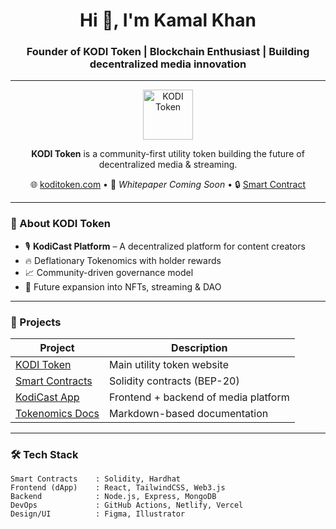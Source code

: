 <h1 align="center">Hi 👋, I'm Kamal Khan</h1>
<h3 align="center">Founder of KODI Token | Blockchain Enthusiast | Building decentralized media innovation</h3>

---

<p align="center">
  <img src="https://koditoken.com/assets/images/logo.svg" alt="KODI Token" height="80"/>
</p>

<p align="center">
  <b>KODI Token</b> is a community-first utility token building the future of decentralized media & streaming.
</p>

<p align="center">
  🌐 <a href="https://koditoken.com">koditoken.com</a> • 📄 <i>Whitepaper Coming Soon</i> • 🔒 <a href="https://bscscan.com/token/your_token_address">Smart Contract</a>
</p>

---

### 🚀 About KODI Token

- 🎙️ **KodiCast Platform** – A decentralized platform for content creators
- 🔥 Deflationary Tokenomics with holder rewards
- 📈 Community-driven governance model
- 🧩 Future expansion into NFTs, streaming & DAO

---

### 💼 Projects

| Project | Description |
|--------|-------------|
| [KODI Token](https://koditoken.com) | Main utility token website |
| [Smart Contracts](https://github.com/yourusername/kodi-smart-contracts) | Solidity contracts (BEP-20) |
| [KodiCast App](https://github.com/yourusername/kodicast) | Frontend + backend of media platform |
| [Tokenomics Docs](https://github.com/yourusername/kodi-docs) | Markdown-based documentation |

---

### 🛠️ Tech Stack

```text
Smart Contracts    : Solidity, Hardhat
Frontend (dApp)    : React, TailwindCSS, Web3.js
Backend            : Node.js, Express, MongoDB
DevOps             : GitHub Actions, Netlify, Vercel
Design/UI          : Figma, Illustrator
